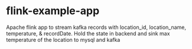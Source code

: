 # flink-example-app
Apache flink app to stream kafka records with location_id, location_name, temperature, & recordDate. Hold the state in backend and sink max temperature of the location to mysql and kafka
